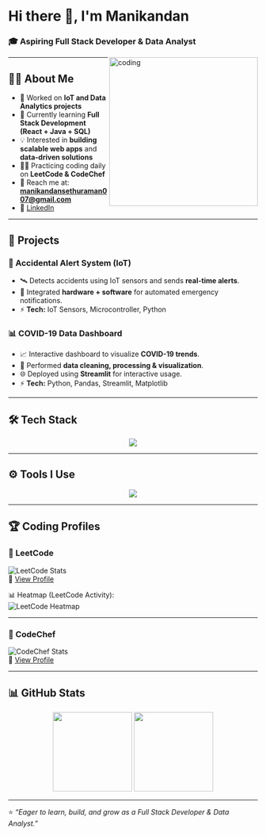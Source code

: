 # Hi there 👋, I'm Manikandan  

### 🎓 Aspiring Full Stack Developer & Data Analyst  
<img align="right" alt="coding" width="300" src="https://cdn.dribbble.com/users/1162077/screenshots/3848914/programmer.gif">

---

## 👨‍💻 About Me  
- 🔭 Worked on **IoT and Data Analytics projects**  
- 🌱 Currently learning **Full Stack Development (React + Java + SQL)**  
- 💡 Interested in **building scalable web apps** and **data-driven solutions**  
- 🧑‍💻 Practicing coding daily on **LeetCode & CodeChef**  
- 📧 Reach me at: **manikandansethuraman007@gmail.com**  
- 💼 [LinkedIn](https://www.linkedin.com/in/s-manikandan-180b85276)  

---

## 🚀 Projects  

### 🚦 Accidental Alert System (IoT)  
- 🛰️ Detects accidents using IoT sensors and sends **real-time alerts**.  
- 🔗 Integrated **hardware + software** for automated emergency notifications.  
- ⚡ **Tech:** IoT Sensors, Microcontroller, Python  

### 📊 COVID-19 Data Dashboard  
- 📈 Interactive dashboard to visualize **COVID-19 trends**.  
- 🧹 Performed **data cleaning, processing & visualization**.  
- 🌐 Deployed using **Streamlit** for interactive usage.  
- ⚡ **Tech:** Python, Pandas, Streamlit, Matplotlib  

---

## 🛠️ Tech Stack  

<p align="center">
  <img src="https://skillicons.dev/icons?i=python,java,js,react,sql,html,css,bootstrap" />
</p>

---

## ⚙️ Tools I Use  

<p align="center">
  <img src="https://skillicons.dev/icons?i=vscode,eclipse,git,github,gitlab,postman,mysql" />
</p>

---

## 🏆 Coding Profiles  

### 🔹 LeetCode  
![LeetCode Stats](https://leetcard.jacoblin.cool/manikandans22it?theme=dark&font=Karma&ext=contest)  
🔗 [View Profile](https://leetcode.com/u/manikandans22it/)  

📊 Heatmap (LeetCode Activity):  
![LeetCode Heatmap](https://leetcode-badge-showcase.vercel.app/api?username=manikandans22it&theme=dark&show=heatmap)  

---

### 🔹 CodeChef  
![CodeChef Stats](https://codechef-readme-stats.vercel.app/api?username=s_manikandan_7&theme=dark)  
🔗 [View Profile](https://www.codechef.com/users/s_manikandan_7)  

---

## 📊 GitHub Stats  

<p align="center">
  <img src="https://github-readme-stats.vercel.app/api?username=Manikandan0714&show_icons=true&theme=tokyonight" height="160"/>
  <img src="https://github-readme-streak-stats.herokuapp.com?user=Manikandan0714&theme=tokyonight&hide_border=true" height="160"/>
</p>

---

⭐️ *“Eager to learn, build, and grow as a Full Stack Developer & Data Analyst.”*  
